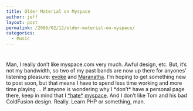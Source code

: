 ```yaml
---
title: Older Material on Myspace
author: jeff
layout: post
permalink: /2006/02/12/older-material-on-myspace/
categories:
  - Music
---
```

# 

Man, I really don’t like myspace.com very much. Awful design, etc. But, it’s not my bandwidth, so two of my past bands are now up there for anyones’ listening pleasure: [evoke][1] and [Maranatha][2]. I’m hoping to get something new to post soon, but that means I have to spend less time working and more time playing … If anyone is wondering why I \*don’t\* have a personal page there, keep in mind that I [\*hate\*][3] [myspace][4]. And I don’t like Tom and his bad ColdFusion design. Really. Learn PHP or something, man.

 [1]: http://www.myspace.com/evokeband
 [2]: http://www.myspace.com/runningoutofthread
 [3]: http://www.ticcode.com/myspace.html
 [4]: http://www.petitionspot.com/petitions/FUCKMYSPACE